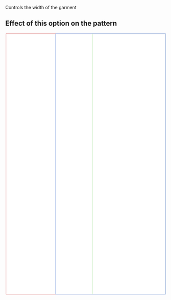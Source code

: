 Controls the width of the garment

## Effect of this option on the pattern

![This image shows the effect of this option by superimposing several variants that have a different value for this option](tiberius_width_sample.svg "Effect of this option on the pattern")
